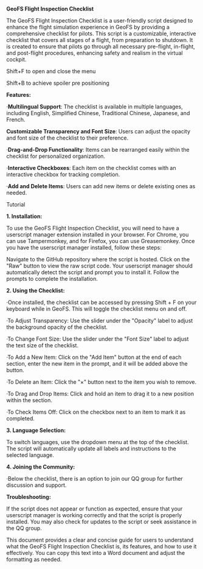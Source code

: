 
****GeoFS Flight Inspection Checklist****

The GeoFS Flight Inspection Checklist is a user-friendly script designed to enhance the flight simulation experience in GeoFS by providing a comprehensive checklist for pilots. This script is a customizable, interactive checklist that covers all stages of a flight, from preparation to shutdown. It is created to ensure that pilots go through all necessary pre-flight, in-flight, and post-flight procedures, enhancing safety and realism in the virtual cockpit.


Shift+F to open and close the menu

Shift+B to achieve spoiler pre positioning


**Features:**

·**Multilingual Support**: The checklist is available in multiple languages, including English, Simplified Chinese, Traditional Chinese, Japanese, and French.

**Customizable Transparency and Font Size**: Users can adjust the opacity and font size of the checklist to their preference.

·**Drag-and-Drop Functionality**: Items can be rearranged easily within the checklist for personalized organization.

·**Interactive Checkboxes**: Each item on the checklist comes with an interactive checkbox for tracking completion.

·**Add and Delete Items**: Users can add new items or delete existing ones as needed.




Tutorial

**1. Installation:**

To use the GeoFS Flight Inspection Checklist, you will need to have a userscript manager extension installed in your browser. For Chrome, you can use Tampermonkey, and for Firefox, you can use Greasemonkey. Once you have the userscript manager installed, follow these steps:

Navigate to the GitHub repository where the script is hosted.
Click on the "Raw" button to view the raw script code.
Your userscript manager should automatically detect the script and prompt you to install it. Follow the prompts to complete the installation.





**2. Using the Checklist:**

·Once installed, the checklist can be accessed by pressing Shift + F on your keyboard while in GeoFS. This will toggle the checklist menu on and off.

·To Adjust Transparency: Use the slider under the "Opacity" label to adjust the background opacity of the checklist.

·To Change Font Size: Use the slider under the "Font Size" label to adjust the text size of the checklist.

·To Add a New Item: Click on the "Add Item" button at the end of each section, enter the new item in the prompt, and it will be added above the button.

·To Delete an Item: Click the "×" button next to the item you wish to remove.

·To Drag and Drop Items: Click and hold an item to drag it to a new position within the section.

·To Check Items Off: Click on the checkbox next to an item to mark it as completed.





**3. Language Selection:**

To switch languages, use the dropdown menu at the top of the checklist. The script will automatically update all labels and instructions to the selected language.





**4. Joining the Community:**

·Below the checklist, there is an option to join our QQ group for further discussion and support.




**Troubleshooting:**

If the script does not appear or function as expected, ensure that your userscript manager is working correctly and that the script is properly installed. You may also check for updates to the script or seek assistance in the QQ group.

This document provides a clear and concise guide for users to understand what the GeoFS Flight Inspection Checklist is, its features, and how to use it effectively. You can copy this text into a Word document and adjust the formatting as needed.
